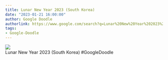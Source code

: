 ```yaml
---
title: Lunar New Year 2023 (South Korea)
date: "2023-01-21 16:00:00"
author: Google Doodle
authorlink: https://www.google.com/search?q=Lunar%20New%20Year%202023%20(South%20Korea)
tags:
- Google-Doodle
---
```

<img src="https://www.google.com/logos/doodles/2023/lunar-new-year-2023-south-korea-6753651837109838.4-l.png" referrerpolicy="no-referrer"><br>Lunar New Year 2023 (South Korea) #GoogleDoodle